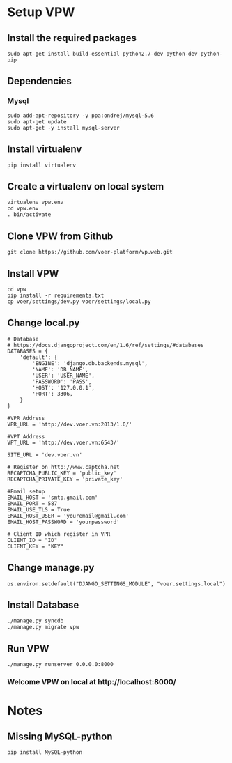 # Setup VPW

## Install the required packages
	sudo apt-get install build-essential python2.7-dev python-dev python-pip
        
## Dependencies
### Mysql
	sudo add-apt-repository -y ppa:ondrej/mysql-5.6
	sudo apt-get update
	sudo apt-get -y install mysql-server
	
## Install virtualenv
	pip install virtualenv
## Create a virtualenv on local system
	virtualenv vpw.env
	cd vpw.env
	. bin/activate
## Clone VPW from Github
	git clone https://github.com/voer-platform/vp.web.git
## Install VPW
	cd vpw
	pip install -r requirements.txt
	cp voer/settings/dev.py voer/settings/local.py
## Change local.py
	# Database
	# https://docs.djangoproject.com/en/1.6/ref/settings/#databases
	DATABASES = {
	    'default': {
	        'ENGINE': 'django.db.backends.mysql',
	        'NAME': 'DB_NAME',
	        'USER': 'USER_NAME',
	        'PASSWORD': 'PASS',
	        'HOST': '127.0.0.1',
	        'PORT': 3306,
	    }
	}

	#VPR Address
	VPR_URL = 'http://dev.voer.vn:2013/1.0/'

	#VPT Address
	VPT_URL = 'http://dev.voer.vn:6543/'

	SITE_URL = 'dev.voer.vn'

	# Register on http://www.captcha.net
	RECAPTCHA_PUBLIC_KEY = 'public_key'
	RECAPTCHA_PRIVATE_KEY = 'private_key'
	
	#Email setup
	EMAIL_HOST = 'smtp.gmail.com'
	EMAIL_PORT = 587
	EMAIL_USE_TLS = True
	EMAIL_HOST_USER = 'youremail@gmail.com'
	EMAIL_HOST_PASSWORD = 'yourpassword'
	
	# Client ID which register in VPR
	CLIENT_ID = "ID"
	CLIENT_KEY = "KEY"
	
## Change manage.py
	os.environ.setdefault("DJANGO_SETTINGS_MODULE", "voer.settings.local")
## Install Database
	./manage.py syncdb
	./manage.py migrate vpw	
## Run VPW
	./manage.py runserver 0.0.0.0:8000
	
### Welcome VPW on local at http://localhost:8000/
	
# Notes
## Missing MySQL-python
	pip install MySQL-python
